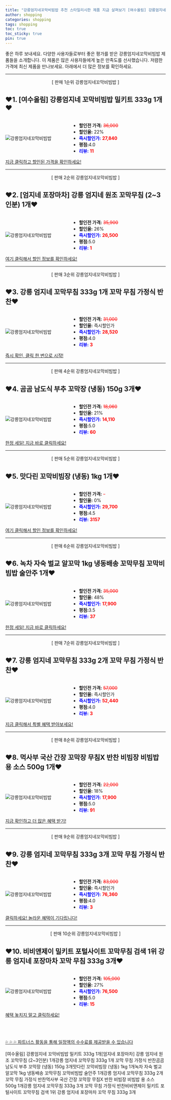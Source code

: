 ```yaml
---
title: "강릉엄지네꼬막비빔밥 추천 스타일리시한 제품 지금 살펴보기 [여수올림] 강릉엄지네 꼬막비빔밥 밀키트 333g"
author: shopping
categories: shopping
tags: shopping
toc: true
toc_sticky: true
pin: true
---
```

좋은 하루 보내세요. 다양한 사용자들로부터 좋은 평가를 받은 강릉엄지네꼬막비빔밥 제품들을 소개합니다. 이 제품은 많은 사용자들에게 높은 만족도를 선사했습니다. 저렴한 가격에 최신 제품을 만나보세요. 아래에서 더 많은 정보를 확인하세요.

---
<p class="toplist" style="margin: 0 auto; display: block; width: fit-content;">[ 판매 1순위 강릉엄지네꼬막비빔밥 ]</p>

<h2><strong>❤️1. [여수올림] 강릉엄지네 꼬막비빔밥 밀키트 333g 1개❤️</strong></h2>

<div style="display: flex; align-items: center;">
    <div style="flex: 0.4;">
        <img src="https://thumbnail9.coupangcdn.com/thumbnails/remote/230x230ex/image/vendor_inventory/5d3c/7dabd4535fc5995c0b8abd5f735c3f08bd6518b6c4a2faf0f170fd422e3f.jpg" alt="강릉엄지네꼬막비빔밥" style="max-width: 100%;">
    </div>
    <div style="flex: 0.6; margin-left: 10px;">
        <ul>
            <li><strong>할인전 가격:</strong> <del style="color: red;">36,000</del></li>
            <li><strong>할인율:</strong> 22%</li>
            <li><span style='color:blue'><strong>즉시할인가:</strong></span> <span style='color:red'><strong>27,840</strong></span></li>
            <li><strong>평점:</strong>4.0</li>
            <li><span style='color:blue'><strong>리뷰:</strong></span> <span style='color:red'><strong>11</strong></span></li>
        </ul>
    </div>
</div>
<div class="center">
    <a href="https://selin100587.github.io?lptag=AF9450613&subid=githubio&pageKey=7783328049&traceid=V0-153&itemId=21040778077&vendorItemId=86851279012" class="myButton">
        지금 클릭하고 할인된 가격을 확인하세요!
    </a>
</div>


---
<p class="toplist" style="margin: 0 auto; display: block; width: fit-content;">[ 판매 2순위 강릉엄지네꼬막비빔밥 ]</p>

<h2><strong>❤️2. [엄지네 포장마차] 강릉 엄지네 원조 꼬막무침 (2~3인분) 1개❤️</strong></h2>

<div style="display: flex; align-items: center;">
    <div style="flex: 0.4;">
        <img src="https://thumbnail7.coupangcdn.com/thumbnails/remote/230x230ex/image/vendor_inventory/91d9/f9ff60c6b95f81a408be6cd1e23bc3dc7a2433445b1aa526fb93ecf6c931.jpg" alt="강릉엄지네꼬막비빔밥" style="max-width: 100%;">
    </div>
    <div style="flex: 0.6; margin-left: 10px;">
        <ul>
            <li><strong>할인전 가격:</strong> <del style="color: red;">35,900</del></li>
            <li><strong>할인율:</strong> 26%</li>
            <li><span style='color:blue'><strong>즉시할인가:</strong></span> <span style='color:red'><strong>26,500</strong></span></li>
            <li><strong>평점:</strong>5.0</li>
            <li><span style='color:blue'><strong>리뷰:</strong></span> <span style='color:red'><strong>1</strong></span></li>
        </ul>
    </div>
</div>
<div class="center">
    <a href="https://selin100587.github.io?lptag=AF9450613&subid=githubio&pageKey=8245777811&traceid=V0-153&itemId=22846252865&vendorItemId=89880955564" class="myButton">
        여기 클릭해서 할인 정보를 확인하세요!
    </a>
</div>


---
<p class="toplist" style="margin: 0 auto; display: block; width: fit-content;">[ 판매 3순위 강릉엄지네꼬막비빔밥 ]</p>

<h2><strong>❤️3. 강릉 엄지네 꼬막무침 333g 1개 꼬막 무침 가정식 반찬❤️</strong></h2>

<div style="display: flex; align-items: center;">
    <div style="flex: 0.4;">
        <img src="https://thumbnail8.coupangcdn.com/thumbnails/remote/230x230ex/image/vendor_inventory/e8f3/c3aa32b52abc769e1c7ff668c6311d43af5f704add9161139ae251c74add.jpg" alt="강릉엄지네꼬막비빔밥" style="max-width: 100%;">
    </div>
    <div style="flex: 0.6; margin-left: 10px;">
        <ul>
            <li><strong>할인전 가격:</strong> <del style="color: red;">31,000</del></li>
            <li><strong>할인율:</strong> 즉시할인가</li>
            <li><span style='color:blue'><strong>즉시할인가:</strong></span> <span style='color:red'><strong>28,520</strong></span></li>
            <li><strong>평점:</strong>4.0</li>
            <li><span style='color:blue'><strong>리뷰:</strong></span> <span style='color:red'><strong>3</strong></span></li>
        </ul>
    </div>
</div>
<div class="center">
    <a href="https://selin100587.github.io?lptag=AF9450613&subid=githubio&pageKey=8243670096&traceid=V0-153&itemId=20698680500&vendorItemId=87787144306" class="myButton">
        즉시 확인, 클릭 한 번으로 시작!
    </a>
</div>


---
<p class="toplist" style="margin: 0 auto; display: block; width: fit-content;">[ 판매 4순위 강릉엄지네꼬막비빔밥 ]</p>

<h2><strong>❤️4. 곰곰 남도식 부추 꼬막장 (냉동) 150g 3개❤️</strong></h2>

<div style="display: flex; align-items: center;">
    <div style="flex: 0.4;">
        <img src="https://thumbnail10.coupangcdn.com/thumbnails/remote/230x230ex/image/retail/images/d439a6c1-66af-4675-abbb-8abf9ae2d15e5392693155394233229.png" alt="강릉엄지네꼬막비빔밥" style="max-width: 100%;">
    </div>
    <div style="flex: 0.6; margin-left: 10px;">
        <ul>
            <li><strong>할인전 가격:</strong> <del style="color: red;">18,060</del></li>
            <li><strong>할인율:</strong> 21%</li>
            <li><span style='color:blue'><strong>즉시할인가:</strong></span> <span style='color:red'><strong>14,110</strong></span></li>
            <li><strong>평점:</strong>5.0</li>
            <li><span style='color:blue'><strong>리뷰:</strong></span> <span style='color:red'><strong>60</strong></span></li>
        </ul>
    </div>
</div>
<div class="center">
    <a href="https://selin100587.github.io?lptag=AF9450613&subid=githubio&pageKey=7953666782&traceid=V0-153&itemId=23009649703&vendorItemId=90043496715" class="myButton">
        한정 세일! 지금 바로 클릭하세요!
    </a>
</div>


---
<p class="toplist" style="margin: 0 auto; display: block; width: fit-content;">[ 판매 5순위 강릉엄지네꼬막비빔밥 ]</p>

<h2><strong>❤️5. 맛다린 꼬막비빔장 (냉동) 1kg 1개❤️</strong></h2>

<div style="display: flex; align-items: center;">
    <div style="flex: 0.4;">
        <img src="https://thumbnail7.coupangcdn.com/thumbnails/remote/230x230ex/image/retail/images/6309447623019540-290e75b9-aa0e-450f-8189-cb1d78d7afdf.jpg" alt="강릉엄지네꼬막비빔밥" style="max-width: 100%;">
    </div>
    <div style="flex: 0.6; margin-left: 10px;">
        <ul>
            <li><strong>할인전 가격:</strong> <del style="color: red;">-</del></li>
            <li><strong>할인율:</strong> 0%</li>
            <li><span style='color:blue'><strong>즉시할인가:</strong></span> <span style='color:red'><strong>29,700</strong></span></li>
            <li><strong>평점:</strong>4.5</li>
            <li><span style='color:blue'><strong>리뷰:</strong></span> <span style='color:red'><strong>3157</strong></span></li>
        </ul>
    </div>
</div>
<div class="center">
    <a href="https://selin100587.github.io?lptag=AF9450613&subid=githubio&pageKey=7183873823&traceid=V0-153&itemId=16265881203&vendorItemId=83458675347" class="myButton">
        여기 클릭해서 할인 정보를 확인하세요!
    </a>
</div>


---
<p class="toplist" style="margin: 0 auto; display: block; width: fit-content;">[ 판매 6순위 강릉엄지네꼬막비빔밥 ]</p>

<h2><strong>❤️6. 녹차 자숙 벌교 알꼬막 1kg 냉동배송 꼬막무침 꼬막비빔밥 술안주 1개❤️</strong></h2>

<div style="display: flex; align-items: center;">
    <div style="flex: 0.4;">
        <img src="https://thumbnail6.coupangcdn.com/thumbnails/remote/230x230ex/image/vendor_inventory/73de/7669498369835aa827a28f2d8476d943dd2798fb6b89f52457366f6d524e.jpg" alt="강릉엄지네꼬막비빔밥" style="max-width: 100%;">
    </div>
    <div style="flex: 0.6; margin-left: 10px;">
        <ul>
            <li><strong>할인전 가격:</strong> <del style="color: red;">35,000</del></li>
            <li><strong>할인율:</strong> 48%</li>
            <li><span style='color:blue'><strong>즉시할인가:</strong></span> <span style='color:red'><strong>17,900</strong></span></li>
            <li><strong>평점:</strong>3.5</li>
            <li><span style='color:blue'><strong>리뷰:</strong></span> <span style='color:red'><strong>37</strong></span></li>
        </ul>
    </div>
</div>
<div class="center">
    <a href="https://selin100587.github.io?lptag=AF9450613&subid=githubio&pageKey=7868635111&traceid=V0-153&itemId=21489198440&vendorItemId=88543257215" class="myButton">
        한정 세일! 지금 바로 클릭하세요!
    </a>
</div>


---
<p class="toplist" style="margin: 0 auto; display: block; width: fit-content;">[ 판매 7순위 강릉엄지네꼬막비빔밥 ]</p>

<h2><strong>❤️7. 강릉 엄지네 꼬막무침 333g 2개 꼬막 무침 가정식 반찬❤️</strong></h2>

<div style="display: flex; align-items: center;">
    <div style="flex: 0.4;">
        <img src="https://thumbnail6.coupangcdn.com/thumbnails/remote/230x230ex/image/vendor_inventory/fed9/b25ab37df6478e7c48c3f5460069ccae04f4bf6246cc6288237abf2b7f9c.jpg" alt="강릉엄지네꼬막비빔밥" style="max-width: 100%;">
    </div>
    <div style="flex: 0.6; margin-left: 10px;">
        <ul>
            <li><strong>할인전 가격:</strong> <del style="color: red;">57,000</del></li>
            <li><strong>할인율:</strong> 즉시할인가</li>
            <li><span style='color:blue'><strong>즉시할인가:</strong></span> <span style='color:red'><strong>52,440</strong></span></li>
            <li><strong>평점:</strong>4.0</li>
            <li><span style='color:blue'><strong>리뷰:</strong></span> <span style='color:red'><strong>3</strong></span></li>
        </ul>
    </div>
</div>
<div class="center">
    <a href="https://selin100587.github.io?lptag=AF9450613&subid=githubio&pageKey=8243670096&traceid=V0-153&itemId=20698677629&vendorItemId=87785279090" class="myButton">
        지금 클릭해서 특별 혜택 받아보세요!
    </a>
</div>


---
<p class="toplist" style="margin: 0 auto; display: block; width: fit-content;">[ 판매 8순위 강릉엄지네꼬막비빔밥 ]</p>

<h2><strong>❤️8. 먹사부 국산 간장 꼬막장 무침X 반찬 비빔장 비빔밥 용 소스 500g 1개❤️</strong></h2>

<div style="display: flex; align-items: center;">
    <div style="flex: 0.4;">
        <img src="https://thumbnail8.coupangcdn.com/thumbnails/remote/230x230ex/image/vendor_inventory/1e47/424ceb241701dbf73cbc7bd066de3baf3cdb6214975d3f14a09ae18f94aa.png" alt="강릉엄지네꼬막비빔밥" style="max-width: 100%;">
    </div>
    <div style="flex: 0.6; margin-left: 10px;">
        <ul>
            <li><strong>할인전 가격:</strong> <del style="color: red;">22,000</del></li>
            <li><strong>할인율:</strong> 18%</li>
            <li><span style='color:blue'><strong>즉시할인가:</strong></span> <span style='color:red'><strong>17,900</strong></span></li>
            <li><strong>평점:</strong>5.0</li>
            <li><span style='color:blue'><strong>리뷰:</strong></span> <span style='color:red'><strong>91</strong></span></li>
        </ul>
    </div>
</div>
<div class="center">
    <a href="https://selin100587.github.io?lptag=AF9450613&subid=githubio&pageKey=7812471253&traceid=V0-153&itemId=15936560230&vendorItemId=83143406164" class="myButton">
        지금 확인하고 더 많은 혜택 받기!
    </a>
</div>


---
<p class="toplist" style="margin: 0 auto; display: block; width: fit-content;">[ 판매 9순위 강릉엄지네꼬막비빔밥 ]</p>

<h2><strong>❤️9. 강릉 엄지네 꼬막무침 333g 3개 꼬막 무침 가정식 반찬❤️</strong></h2>

<div style="display: flex; align-items: center;">
    <div style="flex: 0.4;">
        <img src="https://thumbnail10.coupangcdn.com/thumbnails/remote/230x230ex/image/vendor_inventory/6eb8/36d56d9c3e0ddf6bd518ad3fdfbb595b4284c49a434c119fa84c2ab31fc8.jpg" alt="강릉엄지네꼬막비빔밥" style="max-width: 100%;">
    </div>
    <div style="flex: 0.6; margin-left: 10px;">
        <ul>
            <li><strong>할인전 가격:</strong> <del style="color: red;">83,000</del></li>
            <li><strong>할인율:</strong> 즉시할인가</li>
            <li><span style='color:blue'><strong>즉시할인가:</strong></span> <span style='color:red'><strong>76,360</strong></span></li>
            <li><strong>평점:</strong>4.0</li>
            <li><span style='color:blue'><strong>리뷰:</strong></span> <span style='color:red'><strong>3</strong></span></li>
        </ul>
    </div>
</div>
<div class="center">
    <a href="https://selin100587.github.io?lptag=AF9450613&subid=githubio&pageKey=8243670096&traceid=V0-153&itemId=20698677377&vendorItemId=87786188805" class="myButton">
        클릭하세요! 놀라운 혜택이 기다립니다!
    </a>
</div>


---
<p class="toplist" style="margin: 0 auto; display: block; width: fit-content;">[ 판매 10순위 강릉엄지네꼬막비빔밥 ]</p>

<h2><strong>❤️10. 비비앤제이 밀키트 포털사이트 꼬막무침 검색 1위 강릉 엄지네 포장마차 꼬막 무침 333g 3개❤️</strong></h2>

<div style="display: flex; align-items: center;">
    <div style="flex: 0.4;">
        <img src="https://thumbnail7.coupangcdn.com/thumbnails/remote/230x230ex/image/vendor_inventory/9e3b/ec35969f0e2c01b7f4715561ebe992df1d8bc9a94ede664ae070ec4980cc.jpg" alt="강릉엄지네꼬막비빔밥" style="max-width: 100%;">
    </div>
    <div style="flex: 0.6; margin-left: 10px;">
        <ul>
            <li><strong>할인전 가격:</strong> <del style="color: red;">105,000</del></li>
            <li><strong>할인율:</strong> 27%</li>
            <li><span style='color:blue'><strong>즉시할인가:</strong></span> <span style='color:red'><strong>76,500</strong></span></li>
            <li><strong>평점:</strong>5.0</li>
            <li><span style='color:blue'><strong>리뷰:</strong></span> <span style='color:red'><strong>15</strong></span></li>
        </ul>
    </div>
</div>
<div class="center">
    <a href="https://selin100587.github.io?lptag=AF9450613&subid=githubio&pageKey=8090637040&traceid=V0-153&itemId=23108870744&vendorItemId=90142131298" class="myButton">
        혜택 놓치지 말고 클릭하세요!
    </a>
</div>

<br><br><br>[💦 💦 💦 파트너스 활동을 통해 일정액의 수수료를 제공받을 수 있습니다](https://link.coupang.com/a/bcpT2c)<br><br>[여수올림] 강릉엄지네 꼬막비빔밥 밀키트 333g 1개[엄지네 포장마차] 강릉 엄지네 원조 꼬막무침 (2~3인분) 1개강릉 엄지네 꼬막무침 333g 1개 꼬막 무침 가정식 반찬곰곰 남도식 부추 꼬막장 (냉동) 150g 3개맛다린 꼬막비빔장 (냉동) 1kg 1개녹차 자숙 벌교 알꼬막 1kg 냉동배송 꼬막무침 꼬막비빔밥 술안주 1개강릉 엄지네 꼬막무침 333g 2개 꼬막 무침 가정식 반찬먹사부 국산 간장 꼬막장 무침X 반찬 비빔장 비빔밥 용 소스 500g 1개강릉 엄지네 꼬막무침 333g 3개 꼬막 무침 가정식 반찬비비앤제이 밀키트 포털사이트 꼬막무침 검색 1위 강릉 엄지네 포장마차 꼬막 무침 333g 3개